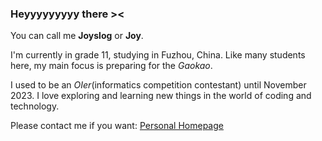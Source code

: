 ### Heyyyyyyyyy there ><

You can call me **Joyslog** or **Joy**.

I'm currently in grade 11, studying in Fuzhou, China. Like many students here, my main focus is preparing for the *Gaokao*.

I used to be an *OIer*(informatics competition contestant) until November 2023. I love exploring and learning new things in the world of coding and technology.

Please contact me if you want: [Personal Homepage](https://joyslog.top/about)
